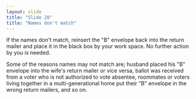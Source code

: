```yaml
---
layout: slide
title: "Slide 28"
title: "Names don't match"
---
```


If the names don't match, reinsert the "B" envelope back into the return mailer and place it in the black box by your work space. No further action by you is needed.

Some of the reasons names may not match are; husband placed his "B" envelope into the wife's return mailer or vice versa, ballot was received from a voter who is not authorized to vote absentee, roommates or voters living together in a multi-generational home put their "B" envelope in the wrong return mailers, and so on.